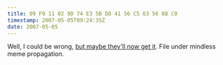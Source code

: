 ```yaml
---
title: 09 F9 11 02 9D 74 E3 5B D8 41 56 C5 63 56 88 C0
timestamp: 2007-05-05T09:24:35Z
date: 2007-05-05
---
```


Well, I could be wrong, <a href="http://www.craphound.com/msftdrm.txt">but maybe they'll now get it</a>. File under mindless meme propagation.
